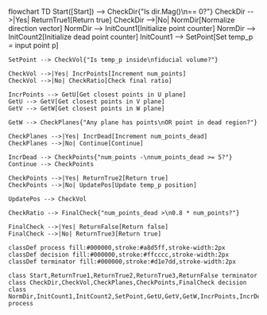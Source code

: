flowchart TD
    Start([Start]) --> CheckDir{"Is dir.Mag()\n== 0?"}
    CheckDir -->|Yes| ReturnTrue1[Return true]
    CheckDir -->|No| NormDir[Normalize direction vector]
    NormDir --> InitCount1[Initialize point counter]
    NormDir --> InitCount2[Initialize dead point counter]
    InitCount1 --> SetPoint[Set temp_p = input point p]
    
    SetPoint --> CheckVol{"Is temp_p inside\nfiducial volume?"}
    
    CheckVol -->|Yes| IncrPoints[Increment num_points]
    CheckVol -->|No| CheckRatio[Check final ratio]
    
    IncrPoints --> GetU[Get closest points in U plane]
    GetU --> GetV[Get closest points in V plane]
    GetV --> GetW[Get closest points in W plane]
    
    GetW --> CheckPlanes{"Any plane has points\nOR point in dead region?"}
    
    CheckPlanes -->|Yes| IncrDead[Increment num_points_dead]
    CheckPlanes -->|No| Continue[Continue]
    
    IncrDead --> CheckPoints{"num_points -\nnum_points_dead >= 5?"}
    Continue --> CheckPoints
    
    CheckPoints -->|Yes| ReturnTrue2[Return true]
    CheckPoints -->|No| UpdatePos[Update temp_p position]
    
    UpdatePos --> CheckVol
    
    CheckRatio --> FinalCheck{"num_points_dead >\n0.8 * num_points?"}
    
    FinalCheck -->|Yes| ReturnFalse[Return false]
    FinalCheck -->|No| ReturnTrue3[Return true]

    classDef process fill:#000000,stroke:#a8d5ff,stroke-width:2px
    classDef decision fill:#000000,stroke:#ffcccc,stroke-width:2px
    classDef terminator fill:#000000,stroke:#d1e7dd,stroke-width:2px

    class Start,ReturnTrue1,ReturnTrue2,ReturnTrue3,ReturnFalse terminator
    class CheckDir,CheckVol,CheckPlanes,CheckPoints,FinalCheck decision
    class NormDir,InitCount1,InitCount2,SetPoint,GetU,GetV,GetW,IncrPoints,IncrDead,Continue,UpdatePos process